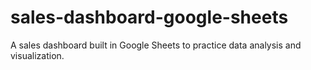 # sales-dashboard-google-sheets
A sales dashboard built in Google Sheets to practice data analysis and visualization.

